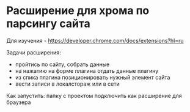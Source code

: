 # Расширение для хрома по парсингу сайта

Для изучения -  https://developer.chrome.com/docs/extensions?hl=ru

Задачи расширения:

- пройтись по сайту, собрать данные
- на нажатию на форме плагина отдать данные плагину
- из спика плагина позиционировать нужный элемент сайта
- вести записи в локалстораж или в сети

Как запустить:
папку с проектом подключить как расширение для браузера

